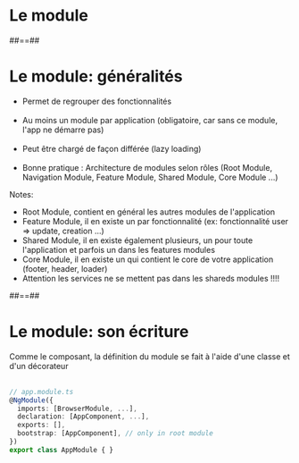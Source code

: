 <!-- .slide: class="transition-bg-grey-1 underline" -->
# Le module

##==##

<!-- .slide-->
# Le module: généralités<br>

- Permet de regrouper des fonctionnalités<br><br>
- Au moins un module par application (obligatoire, car sans ce module, l'app ne démarre pas)<br><br>
- Peut être chargé de façon différée (lazy loading)<br><br>
- Bonne pratique : Architecture de modules selon rôles (Root Module, Navigation Module, Feature Module, Shared Module, Core Module ...)

Notes:
- Root Module, contient en général les autres modules de l'application
- Feature Module, il en existe un par fonctionnalité (ex: fonctionnalité user => update, creation ...)
- Shared Module, il en existe également plusieurs, un pour toute l'application et parfois un dans les features modules
- Core Module, il en existe un qui contient le core de votre application (footer, header, loader)
- Attention les services ne se mettent pas dans les shareds modules !!!!

##==##

<!-- .slide: class="with-code" -->
# Le module: son écriture
Comme le composant, la définition du module se fait à l'aide d'une classe et d'un décorateur
<br><br>

```typescript
// app.module.ts
@NgModule({
  imports: [BrowserModule, ...],
  declaration: [AppComponent, ...],
  exports: [],
  bootstrap: [AppComponent], // only in root module
})
export class AppModule { }
```
<!-- .element: class="big-code" -->

